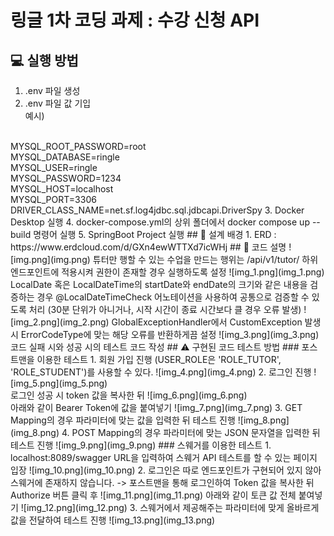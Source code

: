 # 링글 1차 코딩 과제 : 수강 신청 API
## 💻 실행 방법
1. .env 파일 생성
2. .env 파일 값 기입
<br> 예시)
<br>
   MYSQL_ROOT_PASSWORD=root
<br>
   MYSQL_DATABASE=ringle
<br>
   MYSQL_USER=ringle
<br>
   MYSQL_PASSWORD=1234
<br>
   MYSQL_HOST=localhost
<br>
   MYSQL_PORT=3306
<br>
   DRIVER_CLASS_NAME=net.sf.log4jdbc.sql.jdbcapi.DriverSpy
3. Docker Desktop 실행
4. docker-compose.yml의 상위 폴더에서 docker compose up --build 명령어 실행
5. SpringBoot Project 실행
## 📰 설계 배경
1. ERD : https://www.erdcloud.com/d/GXn4ewWTTXd7icWHj
## 📍 코드 설명
![img.png](img.png)
튜터만 행할 수 있는 수업을 만드는 행위는 /api/v1/tutor/ 하위 엔드포인트에 적용시켜 권한이 존재할 경우 실행하도록 설정
![img_1.png](img_1.png)
LocalDate 혹은 LocalDateTime의 startDate와 endDate의 크기와 같은 내용을 검증하는 경우
@LocalDateTimeCheck 어노테이션을 사용하여 공통으로 검증할 수 있도록 처리
(30분 단위가 아니거나, 시작 시간이 종료 시간보다 클 경우 오류 발생)
![img_2.png](img_2.png)
GlobalExceptionHandler에서 CustomException 발생 시 ErrorCodeType에 맞는 해당 오류를 반환하게끔 설정
![img_3.png](img_3.png)
코드 실패 시와 성공 시의 테스트 코드 작성
## ⚠️ 구현된 코드 테스트 방법
### 포스트맨을 이용한 테스트
1. 회원 가입 진행 (USER_ROLE은 'ROLE_TUTOR', 'ROLE_STUDENT')를 사용할 수 있다.
![img_4.png](img_4.png)
2. 로그인 진행
![img_5.png](img_5.png)
<br> 로그인 성공 시 token 값을 복사한 뒤
![img_6.png](img_6.png)
<br> 아래와 같이 Bearer Token에 값을 붙여넣기
![img_7.png](img_7.png)
3. GET Mapping의 경우 파라미터에 맞는 값을 입력한 뒤 테스트 진행
![img_8.png](img_8.png)
4. POST Mapping의 경우 파라미터에 맞는 JSON 문자열을 입력한 뒤 테스트 진행
![img_9.png](img_9.png)
### 스웨거를 이용한 테스트
1. localhost:8089/swagger URL을 입력하여 스웨거 API 테스트를 할 수 있는 페이지 입장
![img_10.png](img_10.png)
2. 로그인은 따로 엔드포인트가 구현되어 있지 않아 스웨거에 존재하지 않습니다. -> 포스트맨을 통해 로그인하여 Token 값을 복사한 뒤 Authorize 버튼 클릭 후 
![img_11.png](img_11.png)
아래와 같이 토큰 값 전체 붙여넣기
![img_12.png](img_12.png) 
3. 스웨거에서 제공해주는 파라미터에 맞게 올바르게 값을 전달하여 테스트 진행
![img_13.png](img_13.png)